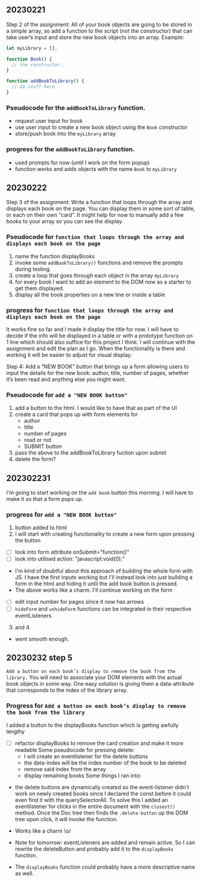 ## 20230221

Step 2 of the assignment: All of your book objects are going to be stored in a simple array, so add a function to the script (not the constructor) that can take user’s input and store the new book objects into an array. 
Example:
```js
let myLibrary = [];

function Book() {
  // the constructor...
}

function addBookToLibrary() {
  // do stuff here
}
```

### Pseudocode for the `addBookToLibrary` function.
- request user input for book
- use user input to create a new book object using the `Book` constructor
- store/push book into the `myLibrary` array

### progress for the `addBookToLibrary` function.
- used prompts for now (until I work on the form popup)
- function works and adds objects with the name `Book` to `myLibrary`

## 20230222

Step 3 of the assignment: Write a function that loops through the array and displays each book on the page. You can display them in some sort of table, or each on their own “card”. It might help for now to manually add a few books to your array so you can see the display.

### Pseudocode for `function that loops through the array and displays each book on the page`
1. name the function displayBooks
2. invoke some `addBookToLibrary()` functions and remove the prompts during testing.
3. create a loop that goes through each object in the array `myLibrary`
4. for every book I want to add an element to the DOM now as a starter to get them displayed.
5. display all the book properties on a new line or inside a table

### progress for `function that loops through the array and displays each book on the page`
It works fine so far and I made it display the title for now. I will have to decide if the info will be displayed in a table or with a prototype function on 1 line which should also suffice for this project I think. I will continue with the assignment and edit the plan as I go. When the functionality is there and working it will be easier to adjust for visual display.

Step 4: Add a “NEW BOOK” button that brings up a form allowing users to input the details for the new book: author, title, number of pages, whether it’s been read and anything else you might want.

### Pseudocode for `add a "NEW BOOK button"`
1. add a button to the html. I would like to have that as part of the UI
2. create a card that pops up with form elements for
    - author
    - title
    - number of pages
    - read or not
    - SUBMIT button
3. pass the above to the addBookToLibrary fuction upon submit
4. delete the form? 

## 202302231
I'm going to start working on the `add book` button this morning. I will have to make it so that a form pops up.

### progress for `add a "NEW BOOK button"`
1. button added to html
2. I will start with creating functionality to create a new form upon pressing the button
  - [ ] look into form attribute onSubmit="function()"
  - [ ] look into utilised action: "javascript:void(0);"
  - I'm kind of doubtful about this approach of building the whole form with JS. I have the first inputs working but I'll instead look into just building a form in the html and hiding it until the add book button is pressed. 
  - The above works like a charm. I'll continue working on the form
  - [ ] edit input number for pages since it now has arrows
  - [ ] `hideForm` and `unhideForm` functions can be integrated in their respective eventListeners
3. and 4 
  - went smooth enough.

## 20230232 step 5
`Add a button on each book’s display to remove the book from the library.`
You will need to associate your DOM elements with the actual book objects in some way. One easy solution is giving them a data-attribute that corresponds to the index of the library array.

### Progress for `Add a button on each book’s display to remove the book from the library`
I added a button to the displayBooks function which is getting awfully lengthy
- [ ] refactor displayBooks to remove the card creation and make it more readable
Some pseudocode for pressing delete:
  - I will create an eventlistener for the delete buttons
  - the data-index will be the index number of the book to be deleted
  - remove said index from the array
  - display remaining books
Some things I ran into:
- the delete buttons are dynamically created so the event-listener didn't work on newly created books since I declared the const before it could even find it with the querySelectorAll. To solve this I added an eventlistener for clicks in the entire document with the `closest()` method. Once the Doc tree then finds the `.delete-button` up the DOM tree upon click, it will invoke the function.
- Works like a charm \o/

- Note for tomorrow: eventListeners are added and remain active. So I can rewrite the deleteButton and probably add it to the `displayBooks` function.
- The `displayBooks` function could probably have a more descriptive name as well.